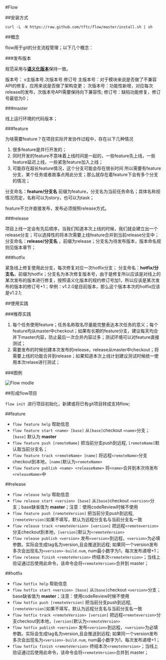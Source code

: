 #Flow



##安装方式

``
  curl -L -N https://raw.github.com/tftc/flow/master/install.sh | sh
``

##概念

flow用于git的分支流程管理；以下几个概念：

###发布版本

规范采用与[**语义化版本**](http://semver.org/lang/zh-CN/)保持一致。

版本号： v主版本号.次版本号.修订号 
主版本号：对于模块来说是否做了不兼容API的修复，应用来说是否做了架构变更；
次版本号：功能性新增，对应每次release的发布，次版本号API需要保持向下兼容性;
修订号：缺陷功能修复，修订号最低为0；


###master

  线上运行环境的代码版本；
  
###feature

  为啥需要feature？在项目实际开发协作过程中，存在以下几种情况
  1. 很多feature是并行开发的；
  2. 同时开发的feature不意味着上线时间是一起的，一些feature先上线，一些feature延迟上线，一些紧急feature加入上线；
  3. 可能存在超长feature情况，这个分支可能会存在很长时间
  所以需要有feature分支，某个任务或者故事点用此分支；那么就存在着feature下会有多个分支的情况；
  
  分支命名：**feature/分支名** 前缀为feature，分支名为当前任务命名；具体名称视情况而定，名称可以为story，也可以为task；
  
  feature不允许直接发布，发布必须按照release方式。

###release

  项目上线一定会有先后顺序，当我们知道本次上线的时候，我们就会建立出一个release分支；可以选择性的将本次需要上线feature合并到当前release分支中；
  分支命名：**release/分支名** ，前缀为release；分支名为待发布版本，版本命名规则见版本章节；


###hotfix

  紧急线上修复使用此分支，每次修复对应一次hotfix分支；
  分支命名：**hotfix/分支名**，前缀为hotfix；分支名为本次修复版本号，由于是修复所以应该是对线上的某次发布的版本进行修复，按照语义化版本的规约修订号加1，所以应该是某次发布的版本的修订号+1；举例：v1.2.0是目前版本，那么这个版本本次的hotfix应该是v1.2.1;
  

##使用实践 


###推荐实践

1. 每个任务使用feature；任务名称取名尽量能完整表达本次任务的意义；每个feature均从master中checkout；如果有长期的feature分支，建议每天均合并下master内容，防止最后一次合并内容过多；测试环境可以对feature直接测试；
2. 需要发布的时候创建本次发布的release，release从master中checkout；将需要上线的功能合并到release；如果知道本次上线计划建议测试时候统一使用本次relase进行测试；

###图例

![Flow modle](https://raw.githubusercontent.com/tftc/flow/master/template/flow-model.png)


##形成flow项目

`flow init `进行项目初始化，新建或将已有git项目转成支持flow;

##feature

* `flow feature help` 帮助信息
* `flow feature start <name> [base]` 从`[base]`checkout `<name>`分支；`[base]` 默认为 **master**
* `flow feature push [remoteName]` 把当前分支push到远程, `[remoteName]`默认取当前分支名；
* `flow feature track <remoteName> [name]` 将远程`<remoteName>`分支checkout到本地，`[name]`默认为`<remoteName>`
* `flow feature publish <name> <releaseName>` 将`<name>`合并到本次待发布`<releaseName>`中


##release
* `flow release help` 帮助信息
* `flow release start <version> [base]` 从`[base]`checkout `<version>`分支；base缺省值为 **master**；注意：使用codeReview时候不使用
* `flow feature push [remoteVersion]` 把当前分支push到远程, `[remoteVersion]`如果不填写，默认为远程分支名与当前分支名一致
* `flow release track <remoteVersion> [version]` 把远程`<remoteversion>`分支checkout到本地，`[version]`默认为`<remoteVersion>`
* `flow release publish <version>` 发布`<version>`到远程，`<version>`为必填参数。实际会生成tag名为version,且会推送到远程; 如果同一个version发布多次会出现名为`<version>-build.num`, num最小数字为1，每次发布递增+1；
* `flow release finish <remoteVersion>` 终结本次`<remoteVersion>`；当线上验证通过后使用此命令，该命令会将`<remoteVersion>`合并到 master；



##hotfix
* `flow hotfix help` 帮助信息
* `flow hotfix start <version> [base]` 从`[base]`checkout `<version>`分支；base缺省值为 **master**；注意：使用codeReview时候不使用
* `flow hotfix push [remoteVersion]` 把当前分支push到远程, `[remoteVersion]`如果不填写，默认为远程分支名与当前分支名一致
* `flow hotfix track <remoteVersion> [version]` 把远程`<remoteversion>`分支checkout到本地，`[version]`默认为`<remoteVersion>`
* `flow hotfix publish <version>` 发布`<version>`到远程，`<version>`为必填参数。实际会生成tag名为version,且会推送到远程; 如果同一个version发布多次会出现名为`<version>-build.num`, num最小数字为1，每次发布递增+1；
* `flow hotfix finish <remoteVersion>` 终结本次`<remoteVersion>`；当线上验证通过后使用此命令，该命令会将`<remoteVersion>`合并到 master；






